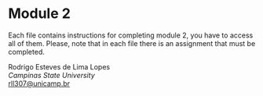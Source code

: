 # Module 2

Each file contains instructions for completing module 2, you have to access all of them. Please, note that in each file there is an assignment that must be completed. 

Rodrigo Esteves de Lima Lopes \
*Campinas State University* \
[rll307@unicamp.br](mailto:rll307@unicamp.br)
